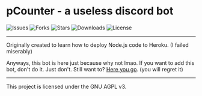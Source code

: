 # pCounter - a useless discord bot

![Issues](https://img.shields.io/github/issues/itsragedev/pcounter)
![Forks](https://img.shields.io/github/forks/itsragedev/pcounter)
![Stars](https://img.shields.io/github/stars/itsragedev/pcounter)
![Downloads](https://img.shields.io/github/downloads/itsragedev/pcounter/total)
![License](https://img.shields.io/github/license/itsragedev/pcounter)

---

Originally created to learn how to deploy Node.js code to Heroku. (I failed miserably)

Anyways, this bot is here just because why not lmao. If you want to add this bot, don't do it. Just don't. Still want to? [Here you go](https://discord.com/api/oauth2/authorize?client_id=908292475536412672&permissions=8&scope=bot%20applications.commands). (you will regret it)

---

This project is licensed under the GNU AGPL v3.